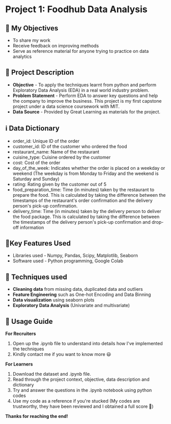 # Project 1: Foodhub Data Analysis

## 🎯 My Objectives
* To share my work
* Receive feedback on improving methods
* Serve as reference material for anyone trying to practice on data analytics

## 📓 Project Description 
* **Objective** - To apply the techniques learnt from python and perform Exploratory Data Analysis (EDA) in a real world industry problem.
* **Problem Statement** - Perform EDA to answer key questions and help the company to improve the business.
This project is my first capstone project under a data science coursework with MIT.
* **Data Source** - Provided by Great Learning as materials for the project.

## ℹ️ Data Dictionary
* order_id: Unique ID of the order
* customer_id: ID of the customer who ordered the food
* restaurant_name: Name of the restaurant
* cuisine_type: Cuisine ordered by the customer
* cost: Cost of the order
* day_of_the_week: Indicates whether the order is placed on a weekday or weekend (The weekday is from Monday to Friday and the weekend is Saturday and Sunday)
* rating: Rating given by the customer out of 5
* food_preparation_time: Time (in minutes) taken by the restaurant to prepare the food. This is calculated by taking the difference between the timestamps of the restaurant's order confirmation and the delivery person's pick-up confirmation.
* delivery_time: Time (in minutes) taken by the delivery person to deliver the food package. This is calculated by taking the difference between the timestamps of the delivery person's pick-up confirmation and drop-off information

## 📓Key Features Used
* Libraries used - Numpy, Pandas, Scipy, Matplotlib, Seaborn
* Software used - Python programming, Google Colab

## 📓 Techniques used
* **Cleaning data** from missing data, duplicated data and outliers
* **Feature Engineering** such as One-hot Encoding and Data Binning
* **Data visualization** using seaborn plots
* **Exploratory Data Analysis** (Univariate and multivariate)

## 📓 Usage Guide
**For Recruiters**
1. Open up the .ipynb file to understand into details how I've implemented the techniques
2. Kindly contact me if you want to know more 😃

**For Learners**
1. Download the dataset and .ipynb file.
2. Read through the project context, objective, data description and dictionary
3. Try and answer the questions in the .ipynb notebook using python codes
4. Use my code as a reference if you're stucked (My codes are trustworthy, they have been reviewed and I obtained a full score 🥇)

**Thanks for reaching the end!**
